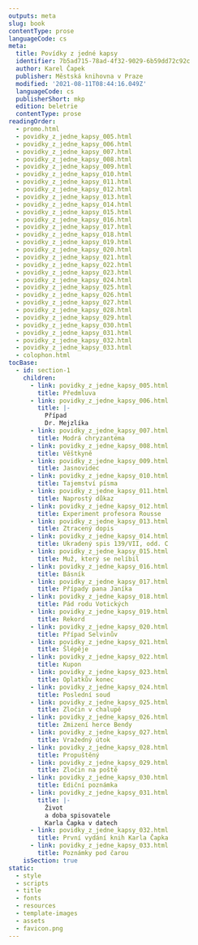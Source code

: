 ```yaml
---
outputs: meta
slug: book
contentType: prose
languageCode: cs
meta:
  title: Povídky z jedné kapsy
  identifier: 7b5ad715-78ad-4f32-9029-6b59dd72c92c
  author: Karel Čapek
  publisher: Městská knihovna v Praze
  modified: '2021-08-11T08:44:16.049Z'
  languageCode: cs
  publisherShort: mkp
  edition: beletrie
  contentType: prose
readingOrder:
  - promo.html
  - povidky_z_jedne_kapsy_005.html
  - povidky_z_jedne_kapsy_006.html
  - povidky_z_jedne_kapsy_007.html
  - povidky_z_jedne_kapsy_008.html
  - povidky_z_jedne_kapsy_009.html
  - povidky_z_jedne_kapsy_010.html
  - povidky_z_jedne_kapsy_011.html
  - povidky_z_jedne_kapsy_012.html
  - povidky_z_jedne_kapsy_013.html
  - povidky_z_jedne_kapsy_014.html
  - povidky_z_jedne_kapsy_015.html
  - povidky_z_jedne_kapsy_016.html
  - povidky_z_jedne_kapsy_017.html
  - povidky_z_jedne_kapsy_018.html
  - povidky_z_jedne_kapsy_019.html
  - povidky_z_jedne_kapsy_020.html
  - povidky_z_jedne_kapsy_021.html
  - povidky_z_jedne_kapsy_022.html
  - povidky_z_jedne_kapsy_023.html
  - povidky_z_jedne_kapsy_024.html
  - povidky_z_jedne_kapsy_025.html
  - povidky_z_jedne_kapsy_026.html
  - povidky_z_jedne_kapsy_027.html
  - povidky_z_jedne_kapsy_028.html
  - povidky_z_jedne_kapsy_029.html
  - povidky_z_jedne_kapsy_030.html
  - povidky_z_jedne_kapsy_031.html
  - povidky_z_jedne_kapsy_032.html
  - povidky_z_jedne_kapsy_033.html
  - colophon.html
tocBase:
  - id: section-1
    children:
      - link: povidky_z_jedne_kapsy_005.html
        title: Předmluva
      - link: povidky_z_jedne_kapsy_006.html
        title: |-
          Případ
          Dr. Mejzlíka
      - link: povidky_z_jedne_kapsy_007.html
        title: Modrá chryzantéma
      - link: povidky_z_jedne_kapsy_008.html
        title: Věštkyně
      - link: povidky_z_jedne_kapsy_009.html
        title: Jasnovidec
      - link: povidky_z_jedne_kapsy_010.html
        title: Tajemství písma
      - link: povidky_z_jedne_kapsy_011.html
        title: Naprostý důkaz
      - link: povidky_z_jedne_kapsy_012.html
        title: Experiment profesora Rousse
      - link: povidky_z_jedne_kapsy_013.html
        title: Ztracený dopis
      - link: povidky_z_jedne_kapsy_014.html
        title: Ukradený spis 139/VII, odd. C
      - link: povidky_z_jedne_kapsy_015.html
        title: Muž, který se nelíbil
      - link: povidky_z_jedne_kapsy_016.html
        title: Básník
      - link: povidky_z_jedne_kapsy_017.html
        title: Případy pana Janíka
      - link: povidky_z_jedne_kapsy_018.html
        title: Pád rodu Votických
      - link: povidky_z_jedne_kapsy_019.html
        title: Rekord
      - link: povidky_z_jedne_kapsy_020.html
        title: Případ Selvinův
      - link: povidky_z_jedne_kapsy_021.html
        title: Šlépěje
      - link: povidky_z_jedne_kapsy_022.html
        title: Kupon
      - link: povidky_z_jedne_kapsy_023.html
        title: Oplatkův konec
      - link: povidky_z_jedne_kapsy_024.html
        title: Poslední soud
      - link: povidky_z_jedne_kapsy_025.html
        title: Zločin v chalupě
      - link: povidky_z_jedne_kapsy_026.html
        title: Zmizení herce Bendy
      - link: povidky_z_jedne_kapsy_027.html
        title: Vražedný útok
      - link: povidky_z_jedne_kapsy_028.html
        title: Propuštěný
      - link: povidky_z_jedne_kapsy_029.html
        title: Zločin na poště
      - link: povidky_z_jedne_kapsy_030.html
        title: Ediční poznámka
      - link: povidky_z_jedne_kapsy_031.html
        title: |-
          Život
          a doba spisovatele
          Karla Čapka v datech
      - link: povidky_z_jedne_kapsy_032.html
        title: První vydání knih Karla Čapka
      - link: povidky_z_jedne_kapsy_033.html
        title: Poznámky pod čarou
    isSection: true
static:
  - style
  - scripts
  - title
  - fonts
  - resources
  - template-images
  - assets
  - favicon.png
---
```


